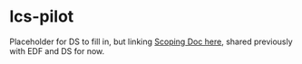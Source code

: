 # lcs-pilot


Placeholder for DS to fill in, but linking [Scoping Doc here](https://docs.google.com/document/d/1L5No8GH-6NxiI0uMvdbRbyf_Vo0DUy28UDeugpDQQYE/edit#heading=h.6u6a1rduxvyk), shared previously with EDF and DS for now.
